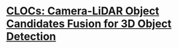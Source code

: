 # [CLOCs: Camera-LiDAR Object Candidates Fusion for 3D Object Detection](https://drive.google.com/file/d/14BfShao17dgh7PQtIoeEHL4tVpxIxILH/view?usp=sharing)